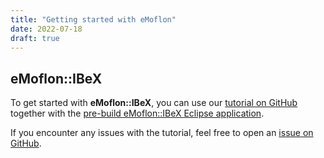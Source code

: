 ```yaml
---
title: "Getting started with eMoflon"
date: 2022-07-18
draft: true
---
```


## eMoflon::IBeX

To get started with **eMoflon::IBeX**, you can use our [tutorial on GitHub](https://github.com/eMoflon/emoflon-ibex-tutorial/releases/latest) together with the [pre-build eMoflon::IBeX Eclipse application](../download/#pre-built-eclipse-application).

If you encounter any issues with the tutorial, feel free to open an [issue on GitHub](https://github.com/eMoflon/emoflon-ibex-tutorial/issues).
